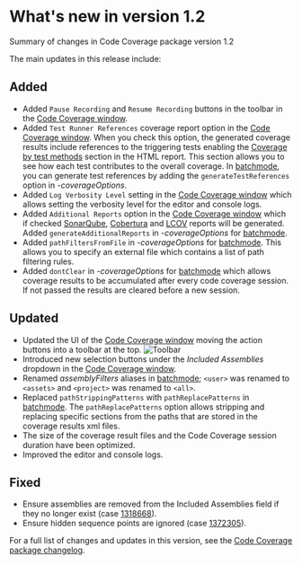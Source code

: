 # What's new in version 1.2

Summary of changes in Code Coverage package version 1.2

The main updates in this release include:

## Added

- Added `Pause Recording` and `Resume Recording` buttons in the toolbar in the [Code Coverage window](CodeCoverageWindow.md).
- Added `Test Runner References` coverage report option in the [Code Coverage window](CodeCoverageWindow.md). When you check this option, the generated coverage results include references to the triggering tests enabling the [Coverage by test methods](HowToInterpretResults.md#coverage-by-test-methods) section in the HTML report. This section allows you to see how each test contributes to the overall coverage. In [batchmode](CoverageBatchmode.md), you can generate test references by adding the `generateTestReferences` option in *-coverageOptions*.
- Added `Log Verbosity Level` setting in the [Code Coverage window](CodeCoverageWindow.md) which allows setting the verbosity level for the editor and console logs.
- Added `Additional Reports` option in the [Code Coverage window](CodeCoverageWindow.md) which if checked [SonarQube](https://docs.sonarqube.org/latest/analysis/generic-test), [Cobertura](https://cobertura.github.io/cobertura) and [LCOV](https://github.com/linux-test-project/lcov) reports will be generated. Added `generateAdditionalReports` in *-coverageOptions* for [batchmode](CoverageBatchmode.md).
- Added `pathFiltersFromFile` in *-coverageOptions* for [batchmode](CoverageBatchmode.md). This allows you to specify an external file which contains a list of path filtering rules.
- Added `dontClear` in *-coverageOptions* for [batchmode](https://docs.unity3d.com/Packages/com.unity.testtools.codecoverage@1.2/manual/CoverageBatchmode.html) which allows coverage results to be accumulated after every code coverage session. If not passed the results are cleared before a new session.

## Updated

- Updated the UI of the [Code Coverage window](CodeCoverageWindow.md) moving the action buttons into a toolbar at the top.
![Toolbar](images/toolbar.png) 
- Introduced new selection buttons under the *Included Assemblies* dropdown in the [Code Coverage window](CodeCoverageWindow.md).
- Renamed *assemblyFilters* aliases in [batchmode](CoverageBatchmode.md); `<user>` was renamed to `<assets>` and `<project>` was renamed to `<all>`.
- Replaced `pathStrippingPatterns` with `pathReplacePatterns` in [batchmode](CoverageBatchmode.md). The `pathReplacePatterns` option allows stripping and replacing specific sections from the paths that are stored in the coverage results xml files.
- The size of the coverage result files and the Code Coverage session duration have been optimized.
- Improved the editor and console logs.

## Fixed

- Ensure assemblies are removed from the Included Assemblies field if they no longer exist (case [1318668](https://issuetracker.unity3d.com/issues/code-coverage-the-included-assemblies-field-shows-assemblies-that-no-longer-exist)).
- Ensure hidden sequence points are ignored (case [1372305](https://issuetracker.unity3d.com/issues/class-which-derives-from-methodbase-causes-incorrect-sequence-points-to-be-generated-by-coverage-api)).

For a full list of changes and updates in this version, see the [Code Coverage package changelog](../changelog/CHANGELOG.html).
